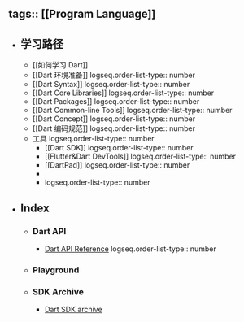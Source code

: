 tags:: [[Program Language]]
---

- ## 学习路径
	- [[如何学习 Dart]]
	- [[Dart 环境准备]]
	  logseq.order-list-type:: number
	- [[Dart Syntax]]
	  logseq.order-list-type:: number
	- [[Dart Core Libraries]]
	  logseq.order-list-type:: number
	- [[Dart Packages]]
	  logseq.order-list-type:: number
	- [[Dart Common-line Tools]]
	  logseq.order-list-type:: number
	- [[Dart Concept]]
	  logseq.order-list-type:: number
	- [[Dart 编码规范]]
	  logseq.order-list-type:: number
	- 工具
	  logseq.order-list-type:: number
		- [[Dart SDK]]
		  logseq.order-list-type:: number
		- [[Flutter&Dart DevTools]]
		  logseq.order-list-type:: number
		- [[DartPad]]
		  logseq.order-list-type:: number
		-
		- logseq.order-list-type:: number
- ## Index
	- ### Dart API
		- [Dart API Reference](https://api.dart.dev/)
		  logseq.order-list-type:: number
	- ### Playground
	- ### SDK Archive
		- [Dart SDK archive](https://dart.dev/get-dart/archive)